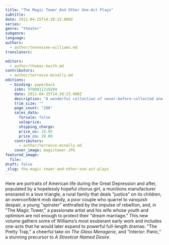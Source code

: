 ```yaml
---
title: "The Magic Tower And Other One-Act Plays"
subtitle:
date: 2011-04-25T14:28:23.000Z
series:
genre: "theater"
subgenre:
language:
authors:
  - author/tennessee-williams.md
translators:

editors:
  - author/thomas-keith.md
contributors:
  - author/terrence-mcnally.md
editions:
  - binding: paperback
    isbn: 9780811219204
    date: 2011-04-25T14:28:23.000Z
    description: "A wonderful collection of never-before-collected one-acts: _The peak of my virtuosity was in the one-act plays. Some of which are like firecrackers in a rope_ (Tennessee Williams). "
    trim_size: ""
    page_count: "288"
    sales_data:
      forsale: false
      saleprice:
      shipping_charge:
      price_us: 16.95
      price_cn: 20.00
    contributors:
      - author/terrence-mcnally.md
    cover_image: magictower.JPG
featured_image:
  file:
draft: false
_slug: the-magic-tower-and-other-one-act-plays
---
```


Here are portraits of American life during the Great Depression and after, populated by a hopelessly hopeful chorus girl, a munitions manufacturer ensnared in a love triangle, a rural family that deals "justice" on its children, an overconfident mob dandy, a poor couple who quarrel to vanquish despair, a young "spinster" enthralled by the impulse of rebellion, and, in "The Magic Tower," a passionate artist and his wife whose youth and optimism are not enough to protect their "dream marriage." This new volume gathers some of Williams’s most exuberant early work and includes one-acts that he would later expand to powerful full-length dramas: "The Pretty Trap," a cheerful take on _The Glass Menagerie_, and "Interior: Panic," a stunning precursor to _A Streetcar Named Desire_.

